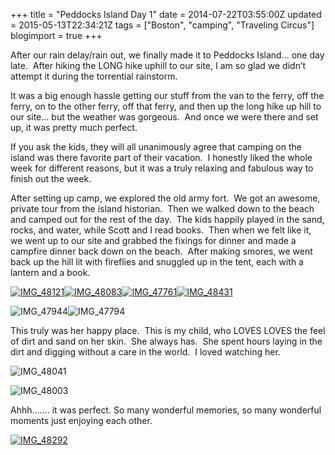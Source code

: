 +++
title = "Peddocks Island Day 1"
date = 2014-07-22T03:55:00Z
updated = 2015-05-13T22:34:21Z
tags = ["Boston", "camping", "Traveling Circus"]
blogimport = true 
+++

After our rain delay/rain out, we finally made it to Peddocks Island… one day late.  After hiking the LONG hike uphill to our site, I am so glad we didn’t attempt it during the torrential rainstorm.  

It was a big enough hassle getting our stuff from the van to the ferry, off the ferry, on to the other ferry, off that ferry, and then up the long hike up hill to our site… but the weather was gorgeous.  And once we were there and set up, it was pretty much perfect.  

If you ask the kids, they will all unanimously agree that camping on the island was there favorite part of their vacation.  I honestly liked the whole week for different reasons, but it was a truly relaxing and fabulous way to finish out the week.  

After setting up camp, we explored the old army fort.  We got an awesome, private tour from the island historian.  Then we walked down to the beach and camped out for the rest of the day.  The kids happily played in the sand, rocks, and water, while Scott and I read books.  Then when we felt like it, we went up to our site and grabbed the fixings for dinner and made a campfire dinner back down on the beach.  After making smores, we went back up the hill lit with fireflies and snuggled up in the tent, each with a lantern and a book.  

[![IMG_48121](https://latc.s3.amazonaws.com/wp-content/uploads/2014/07/IMG_48121.jpg)![IMG_48083](https://latc.s3.amazonaws.com/wp-content/uploads/2014/07/IMG_48083-350x234.jpg)](https://latc.s3.amazonaws.com/wp-content/uploads/2014/07/IMG_48121.jpg)[![IMG_47761](https://latc.s3.amazonaws.com/wp-content/uploads/2014/07/IMG_477611-350x233.jpg)![IMG_48431](https://latc.s3.amazonaws.com/wp-content/uploads/2014/07/IMG_48431.jpg)](https://latc.s3.amazonaws.com/wp-content/uploads/2014/07/IMG_48121.jpg)  

![IMG_47944](https://latc.s3.amazonaws.com/wp-content/uploads/2014/07/IMG_47944-233x350.jpg)![IMG_47794](https://latc.s3.amazonaws.com/wp-content/uploads/2014/07/IMG_47794-233x350.jpg)  

This truly was her happy place.  This is my child, who LOVES LOVES the feel of dirt and sand on her skin.  She always has.  She spent hours laying in the dirt and digging without a care in the world.  I loved watching her.  

![IMG_48041](https://latc.s3.amazonaws.com/wp-content/uploads/2014/07/IMG_48041.jpg)  

![IMG_48003](https://latc.s3.amazonaws.com/wp-content/uploads/2014/07/IMG_48003-350x234.jpg)  

Ahhh……. it was perfect. So many wonderful memories, so many wonderful moments just enjoying each other.

[![IMG_48292](https://latc.s3.amazonaws.com/wp-content/uploads/2014/07/IMG_48292-350x234.jpg)](https://latc.s3.amazonaws.com/wp-content/uploads/2014/07/IMG_48292.jpg)

